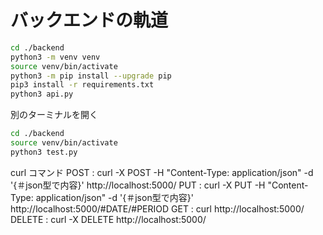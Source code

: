 # バックエンドの軌道

```sh
cd ./backend
python3 -m venv venv
source venv/bin/activate
python3 -m pip install --upgrade pip
pip3 install -r requirements.txt
python3 api.py
```

別のターミナルを開く

```sh
cd ./backend
source venv/bin/activate
python3 test.py
```

curl コマンド
POST   : curl -X POST -H "Content-Type: application/json" -d '{＃json型で内容}' http://localhost:5000/
PUT    : curl -X PUT -H "Content-Type: application/json" -d '{＃json型で内容}' http://localhost:5000/#DATE/#PERIOD
GET    : curl http://localhost:5000/
DELETE : curl -X DELETE http://localhost:5000/
